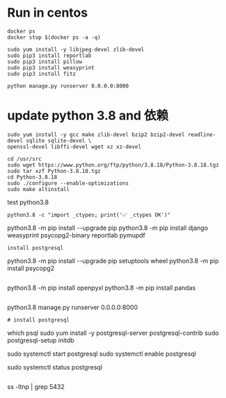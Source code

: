 # Run in centos
```
docker ps
docker stop $(docker ps -a -q)
```
```
sudo yum install -y libjpeg-devel zlib-devel
sudo pip3 install reportlab
sudo pip3 install pillow
sudo pip3 install weasyprint
sudo pip3 install fitz
```

```
python manage.py runserver 0.0.0.0:8000
```

# update python 3.8 and 依赖
```
sudo yum install -y gcc make zlib-devel bzip2 bzip2-devel readline-devel sqlite sqlite-devel \
openssl-devel libffi-devel wget xz xz-devel
```
```
cd /usr/src
sudo wget https://www.python.org/ftp/python/3.8.18/Python-3.8.18.tgz
sudo tar xzf Python-3.8.18.tgz
cd Python-3.8.18
sudo ./configure --enable-optimizations
sudo make altinstall
```
test python3.8
```
python3.8 -c "import _ctypes; print('✅ _ctypes OK')"
```
python3.8 -m pip install --upgrade pip
python3.8 -m pip install django weasyprint psycopg2-binary reportlab pymupdf
```
install postgresql
```
python3.8 -m pip install --upgrade pip setuptools wheel
python3.8 -m pip install psycopg2
```
```
python3.8 -m pip install openpyxl
python3.8 -m pip install pandas
```
```
python3.8 manage.py runserver 0.0.0.0:8000
```
# install postgresql
```
which psql
sudo yum install -y postgresql-server postgresql-contrib
sudo postgresql-setup initdb

sudo systemctl start postgresql
sudo systemctl enable postgresql

sudo systemctl status postgresql
```
```
ss -ltnp | grep 5432

```
